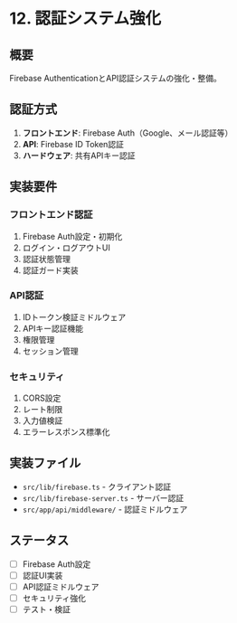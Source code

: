 # 12. 認証システム強化

## 概要
Firebase AuthenticationとAPI認証システムの強化・整備。

## 認証方式
1. **フロントエンド**: Firebase Auth（Google、メール認証等）
2. **API**: Firebase ID Token認証
3. **ハードウェア**: 共有APIキー認証

## 実装要件

### フロントエンド認証
1. Firebase Auth設定・初期化
2. ログイン・ログアウトUI
3. 認証状態管理
4. 認証ガード実装

### API認証
1. IDトークン検証ミドルウェア
2. APIキー認証機能
3. 権限管理
4. セッション管理

### セキュリティ
1. CORS設定
2. レート制限
3. 入力値検証
4. エラーレスポンス標準化

## 実装ファイル
- `src/lib/firebase.ts` - クライアント認証
- `src/lib/firebase-server.ts` - サーバー認証
- `src/app/api/middleware/` - 認証ミドルウェア

## ステータス
- [ ] Firebase Auth設定
- [ ] 認証UI実装
- [ ] API認証ミドルウェア
- [ ] セキュリティ強化
- [ ] テスト・検証